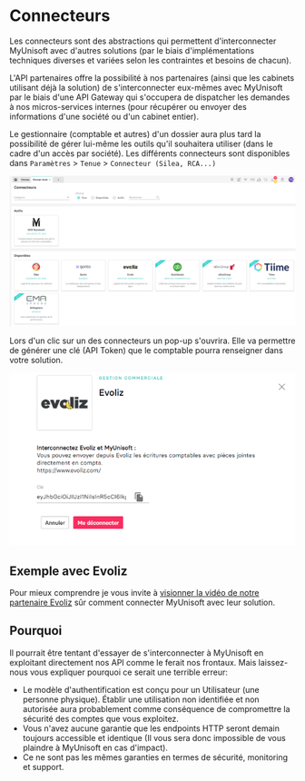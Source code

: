 # Connecteurs

Les connecteurs sont des abstractions qui permettent d'interconnecter MyUnisoft avec d'autres solutions (par le biais d'implémentations techniques diverses et variées selon les contraintes et besoins de chacun).

L'API partenaires offre la possibilité à nos partenaires (ainsi que les cabinets utilisant déjà la solution) de s'interconnecter eux-mêmes avec MyUnisoft par le biais d'une API Gateway qui s'occupera de dispatcher les demandes à nos micros-services internes (pour récupérer ou envoyer des informations d'une société ou d'un cabinet entier).

Le gestionnaire (comptable et autres) d'un dossier aura plus tard la possibilité de gérer lui-même les outils qu'il souhaitera utiliser (dans le cadre d'un accès par société). Les différents connecteurs sont disponibles dans `Paramètres` > `Tenue` > `Connecteur (Silea, RCA...)`

![](./images/connector_tab.PNG)

Lors d'un clic sur un des connecteurs un pop-up s'ouvrira. Elle va permettre de générer une clé (API Token) que le comptable pourra renseigner dans votre solution.

![](./images/connector_tab_evoliz.PNG)

## Exemple avec Evoliz

Pour mieux comprendre je vous invite à [visionner la vidéo de notre partenaire Evoliz](https://vimeo.com/432178505/b1a518283f) sûr comment connecter MyUnisoft avec leur solution.

## Pourquoi

Il pourrait être tentant d'essayer de s'interconnecter à MyUnisoft en exploitant directement nos API comme le ferait nos frontaux. Mais laissez-nous vous expliquer pourquoi ce serait une terrible erreur:

- Le modèle d'authentification est conçu pour un Utilisateur (une personne physique). Établir une utilisation non identifiée et non autorisée aura probablement comme conséquence de compromettre la sécurité des comptes que vous exploitez.
- Vous n'avez aucune garantie que les endpoints HTTP seront demain toujours accessible et identique (Il vous sera donc impossible de vous plaindre à MyUnisoft en cas d'impact).
- Ce ne sont pas les mêmes garanties en termes de sécurité, monitoring et support.